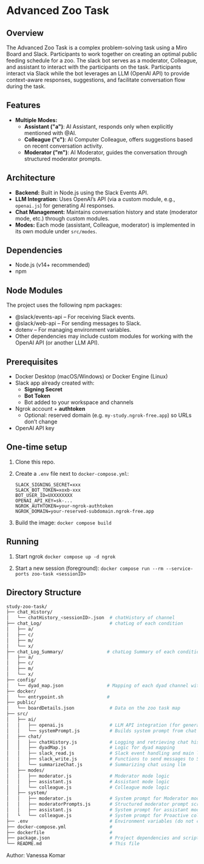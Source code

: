 # Advanced Zoo Task

## Overview

The Advanced Zoo Task is a complex problem-solving task using a Miro Board and Slack. Participants to work together on creating an optimal public feeding schedule for a zoo. The slack bot serves as a moderator, Colleague, and assistant to interact with the participants on the task. Participants interact via Slack while the bot leverages an LLM (OpenAI API) to provide context-aware responses, suggestions, and facilitate conversation flow during the task.

## Features

- **Multiple Modes:**  
  - **Assistant ("a")**: AI Assistant, responds only when explicitly mentioned with @AI.
  - **Colleague ("c")**: AI Computer Colleague, offers suggestions based on recent conversation activity.
  - **Moderator ("m")**: AI Moderator, guides the conversation through structured moderator prompts.

## Architecture

- **Backend:** Built in Node.js using the Slack Events API.
- **LLM Integration:** Uses OpenAI’s API (via a custom module, e.g., `openai.js`) for generating AI responses.
- **Chat Management:** Maintains conversation history and state (moderator mode, etc.) through custom modules.
- **Modes:** Each mode (assistant, Colleague, moderator) is implemented in its own module under `src/modes`.

## Dependencies

- Node.js (v14+ recommended)
- npm

## Node Modules

The project uses the following npm packages:

- @slack/events-api – For receiving Slack events.
- @slack/web-api – For sending messages to Slack.
- dotenv – For managing environment variables.
- Other dependencies may include custom modules for working with the OpenAI API (or another LLM API).

## Prerequisites
- Docker Desktop (macOS/Windows) or Docker Engine (Linux)
- Slack app already created with:
  - **Signing Secret**
  - **Bot Token**
  - Bot added to your workspace and channels
- Ngrok account + **authtoken**
  - Optional: reserved domain (e.g. `my-study.ngrok-free.app`) so URLs don’t change
- OpenAI API key

## One-time setup
1. Clone this repo.

2. Create a `.env` file next to `docker-compose.yml`:
   ```env
   SLACK_SIGNING_SECRET=xxx
   SLACK_BOT_TOKEN=xoxb-xxx
   BOT_USER_ID=UXXXXXXXX
   OPENAI_API_KEY=sk-...
   NGROK_AUTHTOKEN=your-ngrok-authtoken
   NGROK_DOMAIN=your-reserved-subdomain.ngrok-free.app

3. Build the image:
   `docker compose build`

## Running
1. Start ngrok
   `docker compose up -d ngrok`

2. Start a new session (foreground):
   `docker compose run --rm --service-ports zoo-task <sessionID>`

## Directory Structure

   ```bash
   study-zoo-task/
   ├── chat_History/
   │   └── chatHistory_<sessionID>.json  # chatHistory of channel
   ├── chat_Log/                         # chatLog of each condition
   │   ├── a/              
   │   ├── c/
   │   ├── m/
   │   └── x/
   ├── chat_Log_Summary/                # chatLog Summary of each condition
   │   ├── a/              
   │   ├── c/
   │   ├── m/
   │   └── x/
   ├── config/
   │   └── dyad_map.json                # Mapping of each dyad channel with "condition", "sessionID", and "assignedAt"
   ├── docker/
   │   └── entrypoint.sh                # 
   ├── public/
   │   └── boardDetails.json             # Data on the zoo task map
   ├── src/
   │   ├── ai/
   │   │   ├── openai.js                 # LLM API integration (for generating responses)
   │   │   └── systemPrompt.js           # Builds system prompt from chat history, mode and board info   
   │   ├── chat/
   │   │   ├── chatHistory.js            # Logging and retrieving chat history
   │   │   ├── dyadMap.js                # Logic for dyad mapping
   │   │   ├── slack_read.js             # Slack event handling and main logic
   │   │   ├── slack_write.js            # Functions to send messages to Slack
   │   │   └── summarizeChat.js          # Summarizing chat using llm
   │   ├── modes/
   │   │   ├── moderator.js              # Moderator mode logic
   │   │   ├── assistant.js              # Assistant mode logic
   │   │   └── colleague.js              # Colleague mode logic
   │   ├── system/
   │   │   ├── moderator.js              # System prompt for Moderator mode
   │   │   ├── moderatorPrompts.js       # Structured moderator prompt script
   │   │   ├── assistant.js              # System prompt for assistant mode
   │   └   └── colleague.js              # System prompt for Proactive colleague mode
   ├── .env                              # Environment variables (do not commit)
   ├── docker-compose.yml                # 
   ├── dockerfile                        # 
   ├── package.json                      # Project dependencies and scripts
   └── README.md                         # This file
   ```

Author: Vanessa Komar